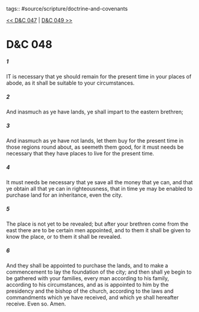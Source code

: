 tags:: #source/scripture/doctrine-and-covenants

[<< D&C 047](/Doctrine_and_Covenants/D&C_047.md) | [D&C 049 >>](/Doctrine_and_Covenants/D&C_049.md)

# D&C 048

##### 1

IT is necessary that ye should remain for the present time in your places of abode, as it shall be suitable to your circumstances.

##### 2

And inasmuch as ye have lands, ye shall impart to the eastern brethren;

##### 3

And inasmuch as ye have not lands, let them buy for the present time in those regions round about, as seemeth them good, for it must needs be necessary that they have places to live for the present time.

##### 4

It must needs be necessary that ye save all the money that ye can, and that ye obtain all that ye can in righteousness, that in time ye may be enabled to purchase land for an inheritance, even the city.

##### 5

The place is not yet to be revealed; but after your brethren come from the east there are to be certain men appointed, and to them it shall be given to know the place, or to them it shall be revealed.

##### 6

And they shall be appointed to purchase the lands, and to make a commencement to lay the foundation of the city; and then shall ye begin to be gathered with your families, every man according to his family, according to his circumstances, and as is appointed to him by the presidency and the bishop of the church, according to the laws and commandments which ye have received, and which ye shall hereafter receive. Even so. Amen.
